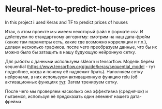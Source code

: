 # Neural-Net-to-predict-house-prices
In this project i used Keras and TF to predict prices of houses

Итак, в этом проекте мы имеем некоторый файл в формате csv. И действуем по стандартному алгоритму: смотрим на наш дата-фрейм (какие там параметры есть, какие где возможно корреляции и т.п.), делаем несколько графиков. после чего преобразуем данные, что бы их можно было бы затащить в нашу будующую нейронную сетку.

Для работы с данными используем sklearn и tensorflow. Модель берём sequential (https://www.tensorflow.org/guide/keras/sequential_model - тут подробнее, когда и почему её надлежит брать). Наполняем сетку нейронами, в них используем активационную функцию relu (об активационных функциях [тут][]. Затем тренируем сетку.

После чего мы проверяем насколько она эффективна (среднячок) и пытаемся, используя её предсказать один элемент нашего дата-фрейма

[тут]: https://neerc.ifmo.ru/wiki/index.php?title=%D0%9F%D1%80%D0%B0%D0%BA%D1%82%D0%B8%D0%BA%D0%B8_%D1%80%D0%B5%D0%B0%D0%BB%D0%B8%D0%B7%D0%B0%D1%86%D0%B8%D0%B8_%D0%BD%D0%B5%D0%B9%D1%80%D0%BE%D0%BD%D0%BD%D1%8B%D1%85_%D1%81%D0%B5%D1%82%D0%B5%D0%B9#:~:text=%D0%A4%D1%83%D0%BD%D0%BA%D1%86%D0%B8%D1%8E%20%D0%B0%D0%BA%D1%82%D0%B8%D0%B2%D0%B0%D1%86%D0%B8%D0%B8%20ReLU%20%D1%81%D0%BB%D0%B5%D0%B4%D1%83%D0%B5%D1%82%20%D0%B8%D1%81%D0%BF%D0%BE%D0%BB%D1%8C%D0%B7%D0%BE%D0%B2%D0%B0%D1%82%D1%8C,%D0%BD%D0%B5%D0%B9%D1%80%D0%BE%D0%BD%D0%B0%2C%20%D0%B2%D1%80%D0%BE%D0%B4%D0%B5%20%D0%BD%D0%B5%D0%BE%D0%B3%D1%80%D0%B0%D0%BD%D0%B8%D1%87%D0%B5%D0%BD%D0%BD%D0%BE%D0%B9%20%D0%BE%D0%B1%D0%BB%D0%B0%D1%81%D1%82%D0%B8%20%D0%BE%D0%BF%D1%80%D0%B5%D0%B4%D0%B5%D0%BB%D0%B5%D0%BD%D0%B8%D1%8F.
